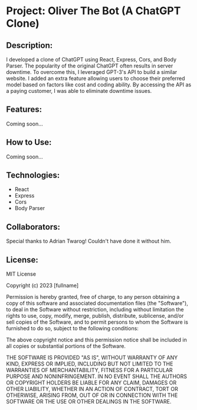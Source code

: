 # Project: Oliver The Bot (A ChatGPT Clone)

## Description:

I developed a clone of ChatGPT using React, Express, Cors, and Body Parser. The popularity of the original ChatGPT often results in server downtime. To overcome this, I leveraged GPT-3's API to build a similar website. I added an extra feature allowing users to choose their preferred model based on factors like cost and coding ability. By accessing the API as a paying customer, I was able to eliminate downtime issues.

## Features:

Coming soon...

## How to Use:

Coming soon...

## Technologies:

- React
- Express
- Cors
- Body Parser

## Collaborators:

Special thanks to Adrian Twarog! Couldn't have done it without him.

## License:

MIT License

Copyright (c) 2023 [fullname]

Permission is hereby granted, free of charge, to any person obtaining a copy
of this software and associated documentation files (the "Software"), to deal
in the Software without restriction, including without limitation the rights
to use, copy, modify, merge, publish, distribute, sublicense, and/or sell
copies of the Software, and to permit persons to whom the Software is
furnished to do so, subject to the following conditions:

The above copyright notice and this permission notice shall be included in all
copies or substantial portions of the Software.

THE SOFTWARE IS PROVIDED "AS IS", WITHOUT WARRANTY OF ANY KIND, EXPRESS OR
IMPLIED, INCLUDING BUT NOT LIMITED TO THE WARRANTIES OF MERCHANTABILITY,
FITNESS FOR A PARTICULAR PURPOSE AND NONINFRINGEMENT. IN NO EVENT SHALL THE
AUTHORS OR COPYRIGHT HOLDERS BE LIABLE FOR ANY CLAIM, DAMAGES OR OTHER
LIABILITY, WHETHER IN AN ACTION OF CONTRACT, TORT OR OTHERWISE, ARISING FROM,
OUT OF OR IN CONNECTION WITH THE SOFTWARE OR THE USE OR OTHER DEALINGS IN THE
SOFTWARE.
